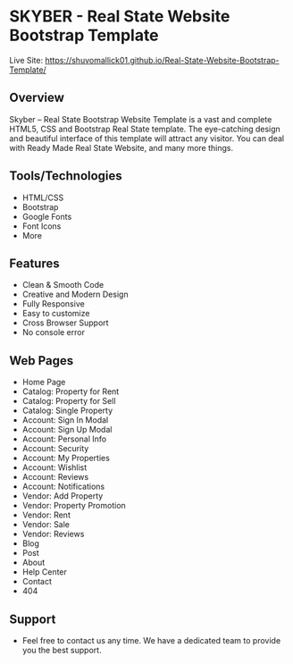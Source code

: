 # SKYBER - Real State Website Bootstrap Template

Live Site: https://shuvomallick01.github.io/Real-State-Website-Bootstrap-Template/

## Overview

Skyber – Real State Bootstrap Website Template is a vast and complete HTML5, CSS and Bootstrap Real State template. The eye-catching design and beautiful interface of this template will attract any visitor. You can deal with Ready Made Real State Website, and many more things.

## Tools/Technologies

- HTML/CSS
- Bootstrap
- Google Fonts
- Font Icons
- More

## Features

- Clean & Smooth Code
- Creative and Modern Design
- Fully Responsive
- Easy to customize
- Cross Browser Support
- No console error

## Web Pages

- Home Page
- Catalog: Property for Rent
- Catalog: Property for Sell
- Catalog: Single Property
- Account: Sign In Modal
- Account: Sign Up Modal
- Account: Personal Info
- Account: Security
- Account: My Properties
- Account: Wishlist
- Account: Reviews
- Account: Notifications
- Vendor: Add Property
- Vendor: Property Promotion
- Vendor: Rent
- Vendor: Sale
- Vendor: Reviews
- Blog
- Post
- About
- Help Center
- Contact
- 404

## Support

- Feel free to contact us any time. We have a dedicated team to provide you the best support.
